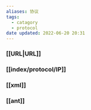 ```yaml
---
aliases: 协议
tags:
  - catagory
  - protocol
date updated: 2022-06-20 20:31
---
```


### [[URL|URL]]

### [[index/protocol/IP]]

### [[xml]]

### [[ant]]